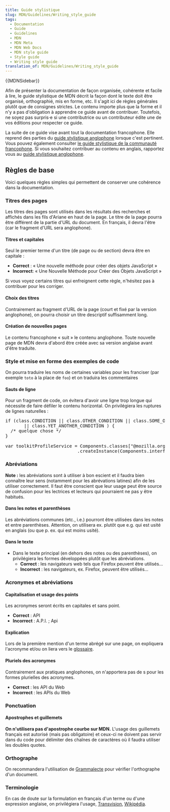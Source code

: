 ```yaml
---
title: Guide stylistique
slug: MDN/Guidelines/Writing_style_guide
tags:
  - Documentation
  - Guide
  - Guidelines
  - MDN
  - MDN Meta
  - MDN Web Docs
  - MDN style guide
  - Style guide
  - Writing style guide
translation_of: MDN/Guidelines/Writing_style_guide
---
```

<div>{{MDNSidebar}}</div>

<p>Afin de présenter la documentation de façon organisée, cohérente et facile à lire, le guide stylistique de MDN décrit la façon dont le texte doit être organisé, orthographié, mis en forme, etc. Il s'agit ici de règles générales plutôt que de consignes strictes. Le contenu importe plus que la forme et il n'y a pas d'obligation à apprendre ce guide avant de contribuer. Toutefois, ne soyez pas surpris⋅e si une contributrice ou un contributeur édite une de vos éditions pour respecter ce guide.</p>

<p>La suite de ce guide vise avant tout la documentation francophone. Elle reprend des parties du <a href="/en-US/docs/MDN/Guidelines/Writing_style_guide">guide stylistique anglophone</a> lorsque c'est pertinent. Vous pouvez également consulter <a href="https://github.com/mozfr/besogne/wiki/Guide-stylistique-pour-la-traduction">le guide stylistique de la communauté francophone</a>. Si vous souhaitez contribuer au contenu en anglais, rapportez vous au <a href="/en-US/docs/MDN/Guidelines/Writing_style_guide">guide stylistique anglophone</a>.</p>

<h2 id="Basics">Règles de base</h2>

<p>Voici quelques règles simples qui permettent de conserver une cohérence dans la documentation.</p>

<h3 id="Page_titles">Titres des pages</h3>

<p>Les titres des pages sont utilisés dans les résultats des recherches et affichés dans les fils d'Ariane en haut de la page. Le titre de la page pourra être différent de la partie d'URL du document. En français, il devra l'être (car le fragment d'URL sera anglophone).</p>

<h4 id="Title_and_heading_capitalization">Titres et capitales</h4>

<p>Seul le premier terme d'un titre (de page ou de section) devra être en capitale :</p>

<ul>
 <li><strong>Correct</strong> : « Une nouvelle méthode pour créer des objets JavaScript »</li>
 <li><strong>Incorrect</strong>: « Une Nouvelle Méthode pour Créer des Objets JavaScript »</li>
</ul>

<p>Si vous voyez certains titres qui enfreignent cette règle, n'hésitez pas à contribuer pour les corriger.</p>

<h4 id="Choosing_titles_and_slugs">Choix des titres</h4>

<p>Contrairement au fragment d'URL de la page (court et fixé par la version anglophone), on pourra choisir un titre descriptif suffisamment long.</p>

<h4 id="Creating_new_subtrees">Création de nouvelles pages</h4>

<p>Le contenu francophone « suit » le contenu anglophone. Toute nouvelle page de MDN devra d'abord être créée avec sa version anglaise avant d'être traduite.</p>

<h3 id="Code_sample_style_and_formatting">Style et mise en forme des exemples de code</h3>

<p>On pourra traduire les noms de certaines variables pour les franciser (par exemple <code>toto</code> à la place de <code>foo</code>) et on traduira les commentaires</p>

<h4 id="Tabs_and_line_breaks">Sauts de ligne</h4>

<p>Pour un fragment de code, on évitera d'avoir une ligne trop longue qui nécessite de faire défiler le contenu horizontal. On privilégiera les ruptures de lignes naturelles :</p>

<pre class="brush: js">if (class.CONDITION || class.OTHER_CONDITION || class.SOME_OTHER_CONDITION
       || class.YET_ANOTHER_CONDITION ) {
  /* quelque chose */
}

var toolkitProfileService = Components.classes["@mozilla.org/toolkit/profile-service;1"]
                           .createInstance(Components.interfaces.nsIToolkitProfileService);
</pre>

<h3 id="Latin_abbreviations">Abréviations</h3>

<div class="note">
  <p><strong>Note :</strong> les abréviations sont à utiliser à bon escient et il faudra bien connaître leur sens (notamment pour les abrévations latines) afin de les utiliser correctement. Il faut être conscient que leur usage peut être source de confusion pour les lectrices et lecteurs qui pourraient ne pas y être habitués.</p>
</div>

<h4 id="In_notes_and_parentheses">Dans les notes et parenthèses</h4>

<p>Les abréviations communes (etc., i.e.) pourront être utilisées dans les notes et entre parenthèses. Attention, on utilisera ex. plutôt que e.g. qui est usité en anglais (ou que p. ex. qui est moins usité).</p>

<h4 id="In_running_text">Dans le texte</h4>

<ul>
 <li>Dans le texte principal (en dehors des notes ou des parenthèses), on privilégiera les formes développées plutôt que les abréviations.
  <ul>
   <li><strong>Correct</strong> : les navigateurs web tels que Firefox peuvent être utilisés…</li>
   <li><strong>Incorrect</strong> : les navigateurs, ex. Firefox, peuvent être utilisés…</li>
  </ul>
 </li>
</ul>


<h3 id="Acronyms_and_abbreviations">Acronymes et abréviations</h3>

<h4 id="Capitalization_and_periods">Capitalisation et usage des points</h4>

<p>Les acronymes seront écrits en capitales et sans point.</p>

<ul>
 <li><strong>Correct</strong> : API</li>
 <li><strong>Incorrect</strong> : A.P.I. ; Api</li>
</ul>

<h4 id="Expansion">Explication</h4>

<p>Lors de la première mention d'un terme abrégé sur une page, on expliquera l'acronyme et/ou on liera vers le <a href="/fr/docs/Glossary">glossaire</a>.</p>

<h4 id="Plurals_of_acronyms_and_abbreviations">Pluriels des acronymes</h4>

<p>Contrairement aux pratiques anglophones, on n'apportera pas de s pour les formes plurielles des acronymes.</p>

<ul>
 <li><strong>Correct</strong> : les API du Web</li>
 <li><strong>Incorrect</strong> : les APIs du Web</li>
</ul>

<h3 id="Punctuation">Ponctuation</h3>

<h4 id="Apostrophes_and_quotation_marks">Apostrophes et guillemets</h4>

<p><strong>On n'utilisera pas d'apostrophe courbe sur MDN.</strong> L'usage des guillemets français est autorisé (mais pas obligatoire) et ceux-ci ne doivent pas servir dans du code pour délimiter des chaînes de caractères où il faudra utiliser les doubles quotes.</p>

<h3 id="Spelling">Orthographe</h3>

<p>On recommandera l'utilisation de <a href="https://addons.mozilla.org/fr/firefox/addon/grammalecte-fr/">Grammalecte</a> pour vérifier l'orthographe d'un document.</p>

<h3 id="Terminology">Terminologie</h3>

<p>En cas de doute sur la formulation en français d'un terme ou d'une expression anglaise, on privilégiera l'usage, <a href="transvision.mozfr.org/">Transvision</a>, <a href="https://fr.wikipedia.org">Wikipédia</a>.</p>